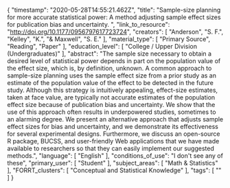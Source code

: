 {
    "timestamp": "2020-05-28T14:55:21.462Z",
    "title": "Sample-size planning for more accurate statistical power: A method adjusting sample effect sizes for publication bias and uncertainty. ",
    "link_to_resource": "http://doi.org/10.1177/0956797617723724",
    "creators": [
        "Anderson",
        "S. F.",
        "Kelley",
        "K.",
        "& Maxwell",
        "S. E."
    ],
    "material_type": [
        "Primary Source",
        "Reading",
        "Paper"
    ],
    "education_level": [
        "College / Upper Division (Undergraduates)"
    ],
    "abstract": "The sample size necessary to obtain a desired level of statistical power depends in part on the population value of the effect size, which is, by definition, unknown. A common approach to sample-size planning uses the sample effect size from a prior study as an estimate of the population value of the effect to be detected in the future study. Although this strategy is intuitively appealing, effect-size estimates, taken at face value, are typically not accurate estimates of the population effect size because of publication bias and uncertainty. We show that the use of this approach often results in underpowered studies, sometimes to an alarming degree. We present an alternative approach that adjusts sample effect sizes for bias and uncertainty, and we demonstrate its effectiveness for several experimental designs. Furthermore, we discuss an open-source R package, BUCSS, and user-friendly Web applications that we have made available to researchers so that they can easily implement our suggested methods.",
    "language": [
        "English"
    ],
    "conditions_of_use": "I don't see any of these",
    "primary_user": [
        "Student"
    ],
    "subject_areas": [
        "Math & Statistics"
    ],
    "FORRT_clusters": [
        "Conceptual and Statistical Knowledge"
    ],
    "tags": [
        ""
    ]
}